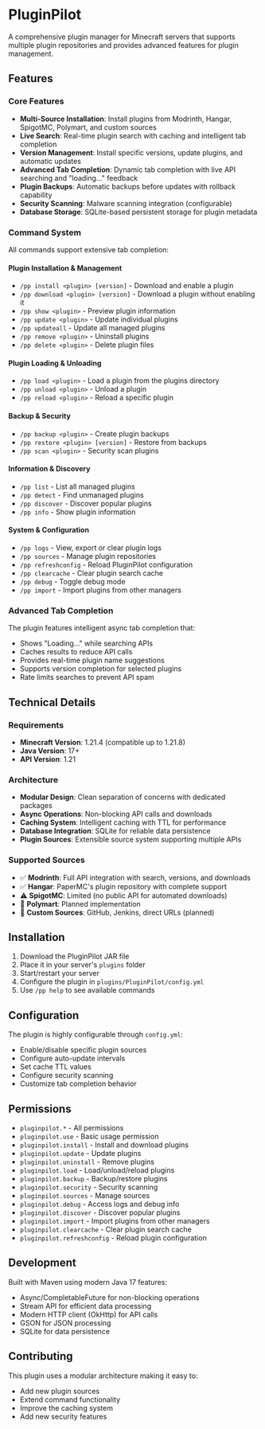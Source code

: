 # PluginPilot

A comprehensive plugin manager for Minecraft servers that supports multiple plugin repositories and provides advanced features for plugin management.

## Features

### Core Features
- **Multi-Source Installation**: Install plugins from Modrinth, Hangar, SpigotMC, Polymart, and custom sources
- **Live Search**: Real-time plugin search with caching and intelligent tab completion
- **Version Management**: Install specific versions, update plugins, and automatic updates
- **Advanced Tab Completion**: Dynamic tab completion with live API searching and "loading..." feedback
- **Plugin Backups**: Automatic backups before updates with rollback capability
- **Security Scanning**: Malware scanning integration (configurable)
- **Database Storage**: SQLite-based persistent storage for plugin metadata

### Command System
All commands support extensive tab completion:

#### Plugin Installation & Management
- `/pp install <plugin> [version]` - Download and enable a plugin
- `/pp download <plugin> [version]` - Download a plugin without enabling it
- `/pp show <plugin>` - Preview plugin information
- `/pp update <plugin>` - Update individual plugins
- `/pp updateall` - Update all managed plugins
- `/pp remove <plugin>` - Uninstall plugins
- `/pp delete <plugin>` - Delete plugin files

#### Plugin Loading & Unloading
- `/pp load <plugin>` - Load a plugin from the plugins directory
- `/pp unload <plugin>` - Unload a plugin
- `/pp reload <plugin>` - Reload a specific plugin

#### Backup & Security
- `/pp backup <plugin>` - Create plugin backups
- `/pp restore <plugin> [version]` - Restore from backups
- `/pp scan <plugin>` - Security scan plugins

#### Information & Discovery
- `/pp list` - List all managed plugins
- `/pp detect` - Find unmanaged plugins
- `/pp discover` - Discover popular plugins
- `/pp info` - Show plugin information

#### System & Configuration
- `/pp logs` - View, export or clear plugin logs
- `/pp sources` - Manage plugin repositories
- `/pp refreshconfig` - Reload PluginPilot configuration
- `/pp clearcache` - Clear plugin search cache
- `/pp debug` - Toggle debug mode
- `/pp import` - Import plugins from other managers

### Advanced Tab Completion
The plugin features intelligent async tab completion that:
- Shows "Loading..." while searching APIs
- Caches results to reduce API calls
- Provides real-time plugin name suggestions
- Supports version completion for selected plugins
- Rate limits searches to prevent API spam

## Technical Details

### Requirements
- **Minecraft Version**: 1.21.4 (compatible up to 1.21.8)
- **Java Version**: 17+
- **API Version**: 1.21

### Architecture
- **Modular Design**: Clean separation of concerns with dedicated packages
- **Async Operations**: Non-blocking API calls and downloads
- **Caching System**: Intelligent caching with TTL for performance
- **Database Integration**: SQLite for reliable data persistence
- **Plugin Sources**: Extensible source system supporting multiple APIs

### Supported Sources
- ✅ **Modrinth**: Full API integration with search, versions, and downloads
- ✅ **Hangar**: PaperMC's plugin repository with complete support
- ⚠️ **SpigotMC**: Limited (no public API for automated downloads)
- 🚧 **Polymart**: Planned implementation
- 🚧 **Custom Sources**: GitHub, Jenkins, direct URLs (planned)

## Installation

1. Download the PluginPilot JAR file
2. Place it in your server's `plugins` folder
3. Start/restart your server
4. Configure the plugin in `plugins/PluginPilot/config.yml`
5. Use `/pp help` to see available commands

## Configuration

The plugin is highly configurable through `config.yml`:
- Enable/disable specific plugin sources
- Configure auto-update intervals
- Set cache TTL values
- Configure security scanning
- Customize tab completion behavior

## Permissions

- `pluginpilot.*` - All permissions
- `pluginpilot.use` - Basic usage permission
- `pluginpilot.install` - Install and download plugins
- `pluginpilot.update` - Update plugins
- `pluginpilot.uninstall` - Remove plugins
- `pluginpilot.load` - Load/unload/reload plugins
- `pluginpilot.backup` - Backup/restore plugins
- `pluginpilot.security` - Security scanning
- `pluginpilot.sources` - Manage sources
- `pluginpilot.debug` - Access logs and debug info
- `pluginpilot.discover` - Discover popular plugins
- `pluginpilot.import` - Import plugins from other managers
- `pluginpilot.clearcache` - Clear plugin search cache
- `pluginpilot.refreshconfig` - Reload plugin configuration

## Development

Built with Maven using modern Java 17 features:
- Async/CompletableFuture for non-blocking operations
- Stream API for efficient data processing
- Modern HTTP client (OkHttp) for API calls
- GSON for JSON processing
- SQLite for data persistence

## Contributing

This plugin uses a modular architecture making it easy to:
- Add new plugin sources
- Extend command functionality
- Improve the caching system
- Add new security features